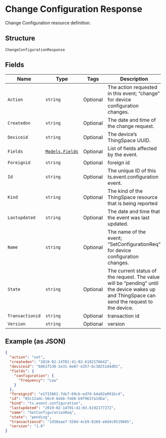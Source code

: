 
# Change Configuration Response

Change Configuration resource definition.

## Structure

`ChangeConfigurationResponse`

## Fields

| Name | Type | Tags | Description |
|  --- | --- | --- | --- |
| `Action` | `string` | Optional | The action requested in this event; “change” for device configuration changes. |
| `Createdon` | `string` | Optional | The date and time of the change request. |
| `Deviceid` | `string` | Optional | The device’s ThingSpace UUID. |
| `Fields` | [`Models.Fields`](../../doc/models/fields.md) | Optional | List of fields affected by the event. |
| `Foreignid` | `string` | Optional | foreign id |
| `Id` | `string` | Optional | The unique ID of this ts.event.configuration event. |
| `Kind` | `string` | Optional | The kind of the ThingSpace resource that is being reported |
| `Lastupdated` | `string` | Optional | The date and time that the event was last updated. |
| `Name` | `string` | Optional | The name of the event; “SetConfigurationReq” for device configuration changes. |
| `State` | `string` | Optional | The current status of the request. The value will be “pending” until the device wakes up and ThingSpace can send the request to the device. |
| `Transactionid` | `string` | Optional | transaction id |
| `Version` | `string` | Optional | version |

## Example (as JSON)

```json
{
  "action": "set",
  "createdon": "2019-02-14T01:41:03.619217664Z",
  "deviceid": "8461f530-2e31-6e87-e357-6c38251d4d01",
  "fields": {
    "configuration": {
      "frequency": "Low"
    }
  },
  "foreignid": "e1f15861-7de7-69cb-ed7d-b4a92e091bc4",
  "id": "05c12adc-50c0-6ebb-feb0-b9f9637a1dba",
  "kind": "ts.event.configuration",
  "lastupdated": "2019-02-14T01:41:03.619217727Z",
  "name": "SetConfigurationReq",
  "state": "pending",
  "transactionid": "1d38aae7-558d-4cb9-8269-e8d4c0519045",
  "version": "1.0"
}
```

